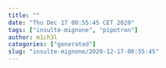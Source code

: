 ```yaml
---
title: ""
date: "Thu Dec 17 00:55:45 CET 2020"
tags: ["insulte-mignone", "pipotron"]
author: m1ch3l
categories: ["generated"]
slug: "insulte-mignone/2020-12-17-00:55:45"
---
```



